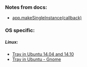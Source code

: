 ### Notes from docs:

- [app.makeSingleInstance(callback)](http://electron.atom.io/docs/v0.36.8/api/app/#appmakesingleinstancecallback)

### OS specific:

##### Linux:

- [Tray in Ubuntu 14.04 and 14.10](http://www.webupd8.org/2013/05/how-to-get-systray-whitelist-back-in.html)
- [Tray in Ubuntu - Gnome](http://askubuntu.com/questions/121426/no-banshee-notification-area-icon-in-gnome-3-classic-session)

